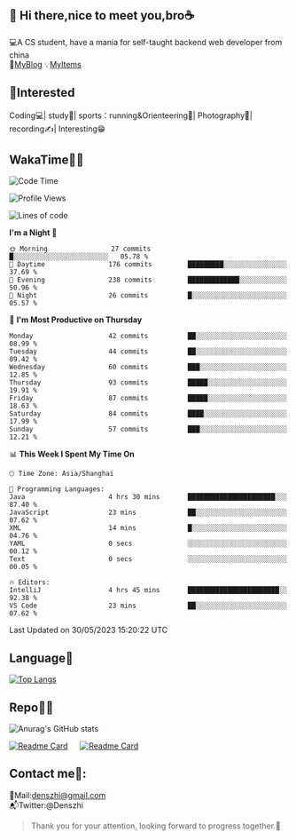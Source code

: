 👋 Hi there,nice to meet you,bro☕
---
💻A CS student, have a mania for self-taught backend web developer from china   
👣[MyBlog](https://github.com/HealUP/MyBlog)
💡[MyItems](https://healup.github.io/)

 <!-- waka-box start -->
 <!-- waka-box end -->
 
🧲**Interested**
--
Coding💻| study📖| sports：running&Orienteering🏃‍| Photography📸| recording✍️| Interesting😁

WakaTime👨‍💻
---
<!--START_SECTION:waka-->
![Code Time](http://img.shields.io/badge/Code%20Time-142%20hrs%2034%20mins-blue)

![Profile Views](http://img.shields.io/badge/Profile%20Views-9-blue)

![Lines of code](https://img.shields.io/badge/From%20Hello%20World%20I%27ve%20Written-162.2%20thousand%20lines%20of%20code-blue)

**I'm a Night 🦉** 

```text
🌞 Morning                27 commits          █░░░░░░░░░░░░░░░░░░░░░░░░   05.78 % 
🌆 Daytime                176 commits         █████████░░░░░░░░░░░░░░░░   37.69 % 
🌃 Evening                238 commits         █████████████░░░░░░░░░░░░   50.96 % 
🌙 Night                  26 commits          █░░░░░░░░░░░░░░░░░░░░░░░░   05.57 % 
```
📅 **I'm Most Productive on Thursday** 

```text
Monday                   42 commits          ██░░░░░░░░░░░░░░░░░░░░░░░   08.99 % 
Tuesday                  44 commits          ██░░░░░░░░░░░░░░░░░░░░░░░   09.42 % 
Wednesday                60 commits          ███░░░░░░░░░░░░░░░░░░░░░░   12.85 % 
Thursday                 93 commits          █████░░░░░░░░░░░░░░░░░░░░   19.91 % 
Friday                   87 commits          █████░░░░░░░░░░░░░░░░░░░░   18.63 % 
Saturday                 84 commits          ████░░░░░░░░░░░░░░░░░░░░░   17.99 % 
Sunday                   57 commits          ███░░░░░░░░░░░░░░░░░░░░░░   12.21 % 
```


📊 **This Week I Spent My Time On** 

```text
🕑︎ Time Zone: Asia/Shanghai

💬 Programming Languages: 
Java                     4 hrs 30 mins       ██████████████████████░░░   87.40 % 
JavaScript               23 mins             ██░░░░░░░░░░░░░░░░░░░░░░░   07.62 % 
XML                      14 mins             █░░░░░░░░░░░░░░░░░░░░░░░░   04.76 % 
YAML                     0 secs              ░░░░░░░░░░░░░░░░░░░░░░░░░   00.12 % 
Text                     0 secs              ░░░░░░░░░░░░░░░░░░░░░░░░░   00.05 % 

🔥 Editors: 
IntelliJ                 4 hrs 45 mins       ███████████████████████░░   92.38 % 
VS Code                  23 mins             ██░░░░░░░░░░░░░░░░░░░░░░░   07.62 % 
```


 Last Updated on 30/05/2023 15:20:22 UTC
<!--END_SECTION:waka-->

Language🚀
---
[![Top Langs](https://github-readme-stats.vercel.app/api/top-langs/?username=HealUP&layout=compact&hide_border=true)](https://github.com/HealUP)

Repo🧑‍💻
---
![Anurag's GitHub stats](https://github-readme-stats.vercel.app/api?username=HealUP&count_private=true&show_icons=true&theme=gruvbox&hide_border=true) 

[![Readme Card](https://github-readme-stats.vercel.app/api/pin/?username=HealUP&repo=InternetEy&theme=transparent)](https://github.com/HealUP/InternetEy) &emsp;
[![Readme Card](https://github-readme-stats.vercel.app/api/pin/?username=HealUP&repo=CampusExperience&theme=transparent)](https://github.com/HealUP/CampusExperience)


Contact me📱:
---
📮Mail:denszhi@gmail.com  
📬Twitter:@Denszhi  

> Thank you for your attention, looking forward to progress together.🎉
